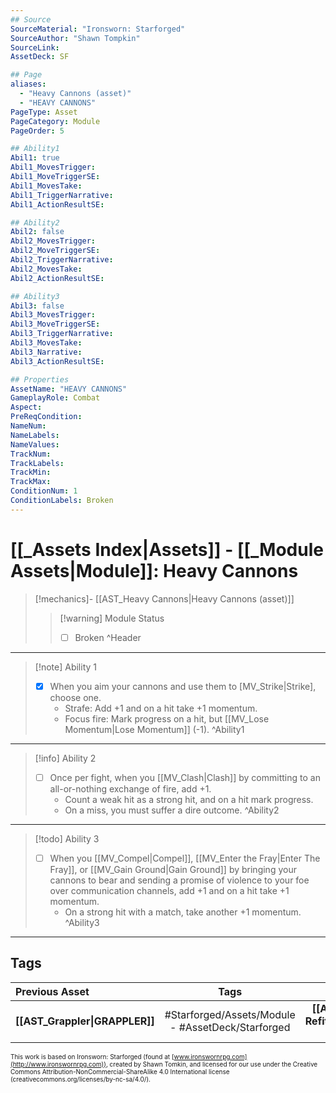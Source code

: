 ```yaml
---
## Source
SourceMaterial: "Ironsworn: Starforged"
SourceAuthor: "Shawn Tompkin"
SourceLink: 
AssetDeck: SF

## Page
aliases:
  - "Heavy Cannons (asset)"
  - "HEAVY CANNONS"
PageType: Asset
PageCategory: Module
PageOrder: 5

## Ability1
Abil1: true
Abil1_MovesTrigger:
Abil1_MoveTriggerSE:
Abil1_MovesTake:
Abil1_TriggerNarrative:
Abil1_ActionResultSE:

## Ability2
Abil2: false
Abil2_MovesTrigger:
Abil2_MoveTriggerSE:
Abil2_TriggerNarrative:
Abil2_MovesTake:
Abil2_ActionResultSE:

## Ability3
Abil3: false
Abil3_MovesTrigger:
Abil3_MoveTriggerSE:
Abil3_TriggerNarrative:
Abil3_MovesTake:
Abil3_Narrative:
Abil3_ActionResultSE:

## Properties
AssetName: "HEAVY CANNONS"
GameplayRole: Combat
Aspect:
PreReqCondition: 
NameNum:
NameLabels:
NameValues:
TrackNum:
TrackLabels:
TrackMin:
TrackMax:
ConditionNum: 1
ConditionLabels: Broken
---
```

# [[_Assets Index|Assets]] - [[_Module Assets|Module]]: Heavy Cannons
> [!mechanics]- [[AST_Heavy Cannons|Heavy Cannons (asset)]]
> > [!warning] Module Status
> > - [ ] Broken ^Header
___
> [!note] Ability 1
> - [x] When you aim your cannons and use them to [MV_Strike|Strike], choose one. 
> 	- Strafe: Add +1 and on a hit take +1 momentum.
> 	- Focus fire: Mark progress on a hit, but [[MV_Lose Momentum|Lose Momentum]] (-1). ^Ability1
___
> [!info] Ability 2
> - [ ] Once per fight, when you [[MV_Clash|Clash]] by committing to an all-or-nothing exchange of fire, add +1.
> 	- Count a weak hit as a strong hit, and on a hit mark progress.
> 	- On a miss, you must suffer a dire outcome. ^Ability2
___
> [!todo] Ability 3
> - [ ] When you [[MV_Compel|Compel]], [[MV_Enter the Fray|Enter The Fray]], or [[MV_Gain Ground|Gain Ground]] by bringing your cannons to bear and sending a promise of violence to your foe over communication channels, add +1 and on a hit take +1 momentum. 
> 	- On a strong hit with a match, take another +1 momentum. ^Ability3
___

## Tags
| Previous Asset | Tags | Next Asset |
| :--- | :---: | ---: |
| **[[AST_Grappler\|GRAPPLER]]** | #Starforged/Assets/Module - #AssetDeck/Starforged | **[[AST_Internal Refit\|INTERNAL REFIT]]** |

<font size=-2>This work is based on Ironsworn: Starforged (found at [www.ironswornrpg.com](http://www.ironswornrpg.com)), created by Shawn Tomkin, and licensed for our use under the Creative Commons Attribution-NonCommercial-ShareAlike 4.0 International license  (creativecommons.org/licenses/by-nc-sa/4.0/).</font>